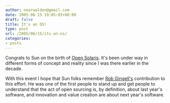 ```yaml
---
author: nearwalden@gmail.com
date: 2005-06-15 19:05:03+00:00
draft: false
title: It's an OS!
type: post
url: /2005/06/15/its-an-os/
categories:
- posts
---
```


Congrats to Sun on the birth of [Open Solaris](//www.opensolaris.org/os/").  It's been under way in different forms of concept and reality since I was there earlier in the decade.  





With this event I hope that Sun folks remember [Rob Gingell's](//www.cassatt.com/about/team.htm") contribution to this effort.  He was one of the first people to stand up and get people to understand that the act of open sourcing is, by definition, about last year's software, and innovation and value creation are about next year's software.



